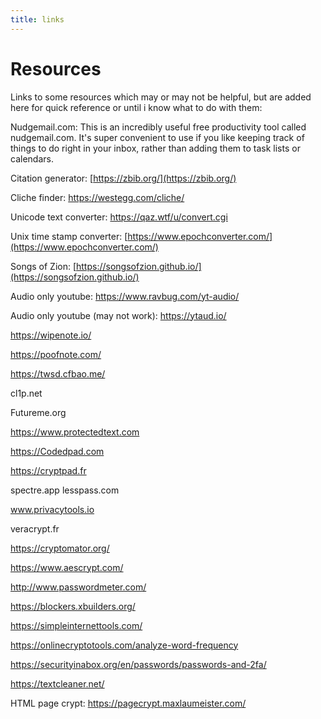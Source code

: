 ```yaml
---
title: links
---
```


# Resources

Links to some resources which may or may not be helpful, but are added here for quick reference or until i know what to do with them:

Nudgemail.com: 
This is an incredibly useful free productivity tool called nudgemail.com. It's super convenient to use if you like keeping track of things to do right in your inbox, rather than adding them to task lists or calendars.

Citation generator: [https://zbib.org/](https://zbib.org/)

Cliche finder: https://westegg.com/cliche/

Unicode text converter: https://qaz.wtf/u/convert.cgi

Unix time stamp converter: [https://www.epochconverter.com/](https://www.epochconverter.com/)

Songs of Zion: [https://songsofzion.github.io/](https://songsofzion.github.io/)

Audio only youtube: https://www.ravbug.com/yt-audio/

Audio only youtube (may not work): https://ytaud.io/

https://wipenote.io/

https://poofnote.com/

https://twsd.cfbao.me/

cl1p.net

Futureme.org

https://www.protectedtext.com

https://Codedpad.com

https://cryptpad.fr

spectre.app
lesspass.com

www.privacytools.io

veracrypt.fr

https://cryptomator.org/

https://www.aescrypt.com/

http://www.passwordmeter.com/

https://blockers.xbuilders.org/

https://simpleinternettools.com/

https://onlinecryptotools.com/analyze-word-frequency

https://securityinabox.org/en/passwords/passwords-and-2fa/

https://textcleaner.net/

HTML page crypt: https://pagecrypt.maxlaumeister.com/
